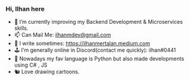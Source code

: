 ### Hi, Ilhan here

- 🌱 I’m currently improving my Backend Development & Microservices skills.
- 📫 Can Mail Me: ilhanmdev@gmail.com
- 📝 I write sometimes: https://ilhanmertalan.medium.com
- 🕹️ I'm generally online in Discord(contact me quickly): ilhan#0441
- 🐍 Nowadays my fav language is Python but also made developments using C# , JS
- 🐿 Love drawing cartoons.

